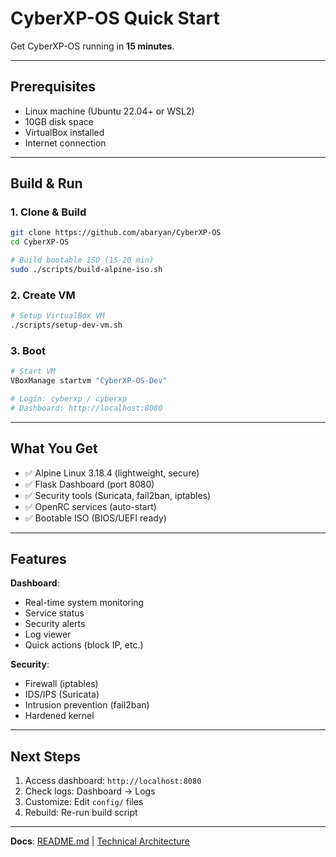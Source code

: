 # CyberXP-OS Quick Start

Get CyberXP-OS running in **15 minutes**.

---

## Prerequisites

- Linux machine (Ubuntu 22.04+ or WSL2)
- 10GB disk space
- VirtualBox installed
- Internet connection

---

## Build & Run

### 1. Clone & Build
```bash
git clone https://github.com/abaryan/CyberXP-OS
cd CyberXP-OS

# Build bootable ISO (15-20 min)
sudo ./scripts/build-alpine-iso.sh
```

### 2. Create VM
```bash
# Setup VirtualBox VM
./scripts/setup-dev-vm.sh
```

### 3. Boot
```bash
# Start VM
VBoxManage startvm "CyberXP-OS-Dev"

# Login: cyberxp / cyberxp
# Dashboard: http://localhost:8080
```

---

## What You Get

- ✅ Alpine Linux 3.18.4 (lightweight, secure)
- ✅ Flask Dashboard (port 8080)
- ✅ Security tools (Suricata, fail2ban, iptables)
- ✅ OpenRC services (auto-start)
- ✅ Bootable ISO (BIOS/UEFI ready)

---

## Features

**Dashboard**:
- Real-time system monitoring
- Service status
- Security alerts
- Log viewer
- Quick actions (block IP, etc.)

**Security**:
- Firewall (iptables)
- IDS/IPS (Suricata)
- Intrusion prevention (fail2ban)
- Hardened kernel

---

## Next Steps

1. Access dashboard: `http://localhost:8080`
2. Check logs: Dashboard → Logs
3. Customize: Edit `config/` files
4. Rebuild: Re-run build script

---

**Docs**: [README.md](README.md) | [Technical Architecture](docs/TECHNICAL_ARCHITECTURE.md)

